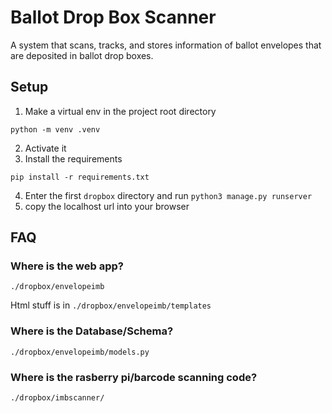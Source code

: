 # Ballot Drop Box Scanner
A system that scans, tracks, and stores information of ballot envelopes that are deposited in ballot drop boxes.  

## Setup 
1) Make a virtual env in the project root directory 
```
python -m venv .venv 
```
2) Activate it 
3) Install the requirements  
```
pip install -r requirements.txt 
```
4) Enter the first `dropbox` directory and run `python3 manage.py runserver`
5) copy the localhost url into your browser 

## FAQ 
### Where is the web app?
`./dropbox/envelopeimb`

Html stuff is in `./dropbox/envelopeimb/templates`

### Where is the Database/Schema?
`./dropbox/envelopeimb/models.py`

### Where is the rasberry pi/barcode scanning code?
`./dropbox/imbscanner/`
